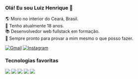 ### Olá! Eu sou Luiz Henrique  👋 
🌎 Moro no interior do Ceará, Brasil.<br/>
🎂 Tenho atualmente 18 anos.<br/>
📚 Desenvolvedor web fullstack em formação.<br/>
🌟 Sempre pronto para provar a mim mesmo o que posso fazer.

[![Gmail](https://img.shields.io/badge/Gmail-D14836?style=for-the-badge&logo=gmail&logoColor=white)](https://mail.google.com/mail/u/0/?to=acopsenadeveloper@gmail.com&fs=1&tf=cm)
[![Instagram](https://img.shields.io/badge/Instagram-E4405F?style=for-the-badge&logo=instagram&logoColor=white)](https://www.instagram.com/henrique_luiz.1/)<br/>

### Tecnologias favoritas
![](https://img.shields.io/badge/TypeScript-007ACC?style=for-the-badge&logo=typescript&logoColor=white)
![](https://img.shields.io/badge/React-20232A?style=for-the-badge&logo=react&logoColor=61DAFB)
![](https://img.shields.io/badge/Java-ED8B00?style=for-the-badge&logo=openjdk&logoColor=white)
![](https://img.shields.io/badge/Spring-6DB33F?style=for-the-badge&logo=spring&logoColor=white)
![](https://img.shields.io/badge/PostgreSQL-316192?style=for-the-badge&logo=postgresql&logoColor=white)<br/><br/>

